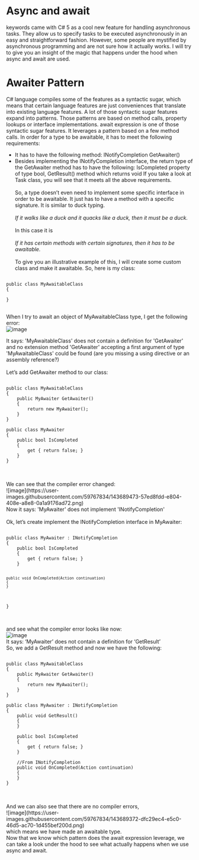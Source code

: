 # Async and await
keywords came with C# 5 as a cool new feature for handling asynchronous tasks. They allow us to specify tasks to be executed asynchronously in an easy and straightforward fashion. However, some people are mystified by asynchronous programming and are not sure how it actually works. I will try to give you an insight of the magic that happens under the hood when async and await are used.

# Awaiter Pattern
C# language compiles some of the features as a syntactic sugar, which means that certain language features are just conveniences that translate into existing language features. A lot of those syntactic sugar features expand into patterns. Those patterns are based on method calls, property lookups or interface implementations. await expression is one of those syntactic sugar features. It leverages a pattern based on a few method calls. In order for a type to be awaitable, it has to meet the following requirements:
- It has to have the following method: INotifyCompletion GetAwaiter()
- Besides implementing the INotifyCompletion interface, the return type of the GetAwaiter method has to have the following: IsCompleted property of type bool, GetResult() method which returns void
If you take a look at <a src="https://docs.microsoft.com/en-us/dotnet/api/system.threading.tasks.task?redirectedfrom=MSDN&view=net-6.0">Task</a> class, you will see that it meets all the above requirements.
<br><br>
So, a type doesn’t even need to implement some specific interface in order to be awaitable. It just has to have a method with a specific signature. It is similar to duck typing.
<br><br>
<i>If it walks like a duck and it quacks like a duck, then it must be a duck.</i>
<br><br>
In this case it is
<br><br>
<i>If it has certain methods with certain signatures, then it has to be awaitable.</i>
<br><br>
To give you an illustrative example of this, I will create some custom class and make it awaitable. So, here is my class:
<pre>
<code>
public class MyAwaitableClass
{

}
</code>
</pre>
When I try to await an object of MyAwaitableClass type, I get the following error:
<br>
![image](https://user-images.githubusercontent.com/59767834/143689121-d42e5b4f-1cf1-4ceb-adac-a0f238f41ecd.png)


It says: 'MyAwaitableClass' does not contain a definition for 'GetAwaiter' and no extension method 'GetAwaiter' accepting a first argument of type 'MyAwaitableClass' could be found (are you missing a using directive or an assembly reference?)<br>
<br>
Let’s add GetAwaiter method to our class:
<pre>
<code>
public class MyAwaitableClass
{
    public MyAwaiter GetAwaiter()
    {
        return new MyAwaiter();
    }
}

public class MyAwaiter
{
    public bool IsCompleted
    {
        get { return false; }
    }
}
</code>
</pre>
<br>
We can see that the compiler error changed:
<br>
![image](https://user-images.githubusercontent.com/59767834/143689473-57ed8fdd-e804-408e-a8e8-0a1a9176ad72.png)
<br>
Now it says: 'MyAwaiter' does not implement 'INotifyCompletion'
<br><br>
Ok, let’s create implement the INotifyCompletion interface in MyAwaiter:
<pre>
<code>
public class MyAwaiter : INotifyCompletion
{
    public bool IsCompleted
    {
        get { return false; }
    }

    public void OnCompleted(Action continuation)
    {
    }
}
</code>
</pre>
<br>
and see what the compiler error looks like now:
<br>
![image](https://user-images.githubusercontent.com/59767834/143689305-a30f06c6-b318-433b-875b-78914ecd9348.png)
<br>
It says: ‘MyAwaiter’ does not contain a definition for ‘GetResult’
<br>
So, we add a GetResult method and now we have the following:
<br>
<pre>
<code>
public class MyAwaitableClass
{
    public MyAwaiter GetAwaiter()
    {
        return new MyAwaiter();
    }
}

public class MyAwaiter : INotifyCompletion
{
    public void GetResult()
    {
    }

    public bool IsCompleted
    {
        get { return false; }
    }

    //From INotifyCompletion
    public void OnCompleted(Action continuation)
    {
    }
}
</code>
</pre>
<br>
And we can also see that there are no compiler errors,
<br>
![image](https://user-images.githubusercontent.com/59767834/143689372-dfc29ec4-e5c0-46d5-ac70-1d455bef200d.png)
<br>
which means we have made an awaitable type.
<br>
Now that we know which pattern does the await expression leverage, we can take a look under the hood to see what actually happens when we use async and await.
